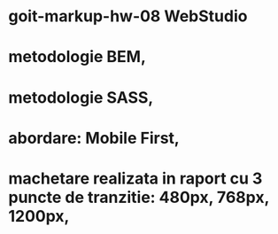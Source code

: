 # goit-markup-hw-08 WebStudio

# metodologie BEM,
# metodologie SASS,
# abordare: Mobile First,
# machetare realizata in raport cu 3 puncte de tranzitie: 480px, 768px, 1200px,
